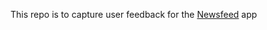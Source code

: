 This repo is to capture user feedback for the [Newsfeed](https://jaywick.xyz/blog/tag/newsfeed) app
